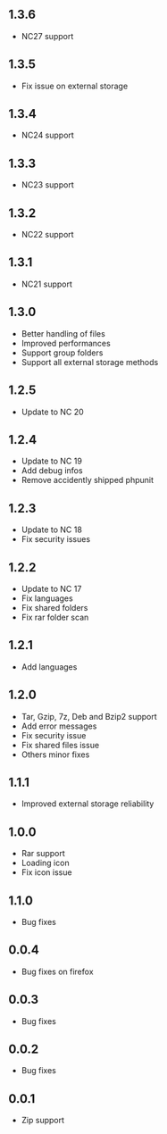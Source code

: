 <!--
 - SPDX-FileCopyrightText: 2025 LibreCode coop and contributors
 - SPDX-License-Identifier: AGPL-3.0-or-later
-->

## 1.3.6

- NC27 support
## 1.3.5

- Fix issue on external storage
## 1.3.4

- NC24 support
## 1.3.3

- NC23 support
## 1.3.2

- NC22 support
## 1.3.1

- NC21 support

## 1.3.0

- Better handling of files
- Improved performances
- Support group folders
- Support all external storage methods

## 1.2.5

- Update to NC 20

## 1.2.4

- Update to NC 19
- Add debug infos
- Remove accidently shipped phpunit

## 1.2.3

- Update to NC 18
- Fix security issues

## 1.2.2

- Update to NC 17
- Fix languages
- Fix shared folders
- Fix rar folder scan

## 1.2.1

- Add languages

## 1.2.0

- Tar, Gzip, 7z, Deb and Bzip2 support
- Add error messages
- Fix security issue
- Fix shared files issue
- Others minor fixes

## 1.1.1

- Improved external storage reliability

## 1.0.0

- Rar support
- Loading icon
- Fix icon issue

## 1.1.0

- Bug fixes

## 0.0.4

- Bug fixes on firefox

## 0.0.3

- Bug fixes

## 0.0.2

- Bug fixes

## 0.0.1

- Zip support
